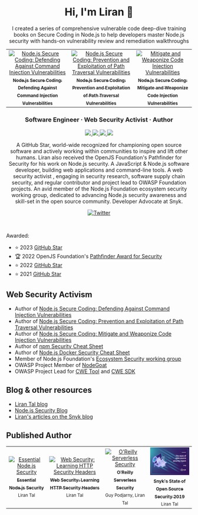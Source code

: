 <h1 align="center">Hi, I'm Liran 👋</h1>


  <p align="center">
    I created a series of comprehensive vulnerable code deep-dive training books on Secure Coding in Node.js to help developers master Node.js security with hands-on vulnerability review and remediation walkthroughs
  </p>
<table align="center">

  <tr>
    <td align="center">
      <a href="https://www.nodejs-security.com/">
          <img src="https://www.nodejs-security.com/images/book/book-command-injection-cover-light.png" width="320px;" alt="Node.js Secure Coding: Defending Against Command Injection Vulnerabilities" />
          <br />
          <sub><b>Node.js Secure Coding: Defending Against Command Injection Vulnerabilities<b/></sub>
      </a>
    </td>
    <td align="center">
      <a href="https://www.nodejs-security.com/">
          <img src="https://www.nodejs-security.com/images/book/book-path-traversal-cover-light.png" width="320px;" alt="Node.js Secure Coding: Prevention and Exploitation of Path Traversal Vulnerabilities" />
          <br />
          <sub><b>Node.js Secure Coding: Prevention and Exploitation of Path Traversal Vulnerabilities<b/></sub>
      </a>
    </td>
    <td align="center">
      <a href="https://www.nodejs-security.com/">
          <img src="https://www.nodejs-security.com/images/book/book-code-injection-cover-light.png" width="320px;" alt="Mitigate and Weaponize Code Injection Vulnerabilities" />
          <br />
          <sub><b>Node.js Secure Coding: Mitigate and Weaponize Code Injection Vulnerabilities
      </a>
    </td>
  </tr>
</table>

<h3 align="center">Software Engineer · Web Security Activist · Author</h3>
<p align="center">
  <a href="https://stars.github.com/profiles/lirantal">
    <img src="https://img.shields.io/badge/GitHub%20Star-%E2%98%85-yellow">
  </a>
  <a href="https://github.com/lirantal/awesome-nodejs-security">
    <img src="https://img.shields.io/badge/Node.js%20&%20JavaScript-Security-green">
  </a>
  <a href="https://snyk.io/">
    <img src="https://img.shields.io/badge/Developer%20Advocate-Snyk-blueviolet">
  </a>
  <a href="https://github.com/lirantal/public-speaking">
    <img src="https://img.shields.io/badge/Public%20Speaker-%F0%9F%94%8A-blue">
  </a>
</p>


<p align="center">
A GitHub Star, world-wide recognized for championing open source software and actively working within communities to inspire and lift other humans. Liran also received the OpenJS Foundation's Pathfinder for Security for his work on Node.js security. A JavaScript & Node.js software developer, building web applications and command-line tools. A web security activist , engaging in security research, software supply chain security, and regular contributor and project lead to OWASP Foundation projects. An avid member of the Node.js Foundation ecosystem security working group, dedicated to advancing Node.js security awareness and skill-set in the open source community. Developer Advocate at Snyk.
</>
<p align="center">
  <a href="https://twitter.com/liran_tal">
    <img alt="Twitter" src="https://img.shields.io/badge/-Follow%20on%20Twitter-1da1f2?style=social&logo=twitter" />
  </a>
</p>

<br />

Awarded:

- ⭐️ 2023 [GitHub Star](https://stars.github.com/profiles/lirantal)
- 🏆 2022 OpenJS Foundation's [Pathfinder Award for Security](https://openjsf.org/blog/first-ever-javascriptlandia-awards-celebrate-community-leaders)
- ⭐️ 2022 [GitHub Star](https://stars.github.com/profiles/lirantal)
- ⭐️ 2021 [GitHub Star](https://stars.github.com/profiles/lirantal)

## Web Security Activism 

- Author of [Node.js Secure Coding: Defending Against Command Injection Vulnerabilities](https://www.nodejs-security.com/book/command-injection)
- Author of [Node.js Secure Coding: Prevention and Exploitation of Path Traversal Vulnerabilities](https://www.nodejs-security.com/book/path-traversal)
- Author of [Node.js Secure Coding: Mitigate and Weaponize Code Injection Vulnerabilities](https://www.nodejs-security.com/book/code-injection)
- Author of [npm Security Cheat Sheet](https://cheatsheetseries.owasp.org/cheatsheets/NPM_Security_Cheat_Sheet.html)
- Author of [Node.js Docker Security Cheat Sheet](https://cheatsheetseries.owasp.org/cheatsheets/NodeJS_Docker_Cheat_Sheet.html)
- Member of Node.js Foundation's [Ecosystem Security working group](https://github.com/nodejs/security-wg)
- OWASP Project Member of [NodeGoat](https://github.com/OWASP/NodeGoat)
- OWASP Project Lead for [CWE Tool](https://github.com/OWASP/cwe-tool) and [CWE SDK](https://github.com/OWASP/cwe-sdk-javascript)

## Blog & other resources 

* [Liran Tal blog](https://lirantal.com)
* [Node.js Security Blog](https://www.nodejs-security.com/blog)
* [Liran's articles on the Snyk blog](https://snyk.io/contributors/liran-tal/)

## Published Author

<table align="center">
  <tr>
    <td align="center">
      <a href="https://leanpub.com/essential-nodejs-security">
          <img src="https://d2sofvawe08yqg.cloudfront.net/essential-nodejs-security/s_hero2x?1673556658" width="120px;" alt="Essential Node.js Security" />
          <br />
          <sub><b>Essential Node.js Security</b></sub>
      </a>
      <br />
      <sub>Liran Tal</sub>
    </td>
    <td align="center">
      <a href="https://leanpub.com/web-security-learning-http-security-headers">
          <img src="https://d2sofvawe08yqg.cloudfront.net/web-security-learning-http-security-headers/s_hero2x?1673559565" width="120px;" alt="Web Security: Learning HTTP Security Headers" />
          <br />
          <sub><b>Web Security: Learning HTTP Security Headers</b></sub>
      </a>
      <br />
      <sub>Liran Tal</sub>
    </td>
    <td align="center">
      <a href="https://www.oreilly.com/library/view/serverless-security/9781492082538/">
          <img src="https://learning.oreilly.com/library/cover/9781492082538/250w/" width="120px;" alt="O'Reilly Serverless Security" />
          <br />
          <sub><b>O'Reilly Serverless Security</b></sub>
      </a>
      <br />
      <sub>Guy Podjarny, Liran Tal</sub>
    </td>
    <td align="center">
      <a href="https://go.snyk.io/SoOSS-Report-2019.html">
          <img src="https://raw.githubusercontent.com/lirantal/lirantal/master/state-of-open-source-security-report-2019-cover.png" width="120px;" alt="State of Open Source Security 2019" />
          <br />
          <sub><b>Snyk's State of Open Source Security 2019</b></sub>
      </a>
      <br />
      <sub>Liran Tal</sub>
    </td>
  </tr>
</table>
